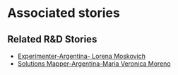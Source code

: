 # Associated stories

<!-- !!DO NOT REMOVE!! start autogenerated hyperlinks -->
## Related R&D Stories
- [Experimenter\-Argentina\- Lorena Moskovich](/RnD-Archive/stories/?doc=Experimenters_ARG)
- [Solutions Mapper\-Argentina\-Maria Veronica Moreno](/RnD-Archive/stories/?doc=SolutionMappers_ARG)
<!-- !!DO NOT REMOVE!! end autogenerated hyperlinks -->